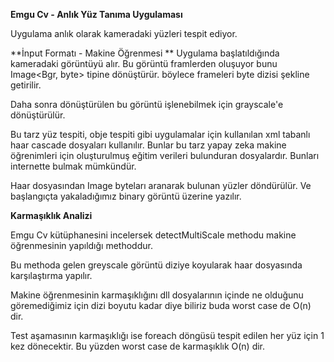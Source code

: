 

**Emgu Cv - Anlık Yüz Tanıma Uygulaması**

Uygulama anlık olarak kameradaki yüzleri tespit ediyor.

**İnput Formatı - Makine Öğrenmesi **
Uygulama başlatıldığında kameradaki görüntüyü alır. Bu görüntü framlerden oluşuyor bunu Image<Bgr, byte> tipine dönüştürür. böylece frameleri byte dizisi şekline getirilir.

Daha sonra dönüştürülen bu görüntü işlenebilmek için grayscale'e dönüştürülür. 

Bu tarz yüz tespiti, obje tespiti gibi uygulamalar için kullanılan xml tabanlı haar cascade dosyaları kullanılır. Bunlar bu tarz yapay zeka makine öğrenimleri için oluşturulmuş eğitim verileri bulunduran dosyalardır. Bunları internette bulmak mümkündür. 

Haar dosyasından Image byteları aranarak bulunan yüzler döndürülür. Ve başlangıçta yakaladığımız binary görüntü üzerine yazılır.


**Karmaşıklık Analizi**

Emgu Cv kütüphanesini incelersek detectMultiScale methodu makine öğrenmesinin yapıldığı methoddur.

Bu methoda gelen greyscale görüntü diziye koyularak haar dosyasında karşılaştırma yapılır.

Makine öğrenmesinin karmaşıklığını dll dosyalarının içinde ne olduğunu göremediğimiz için dizi boyutu kadar diye biliriz buda worst case de O(n) dir.

Test aşamasının karmaşıklığı ise foreach döngüsü tespit edilen her yüz için 1 kez dönecektir. Bu yüzden worst case de karmaşıklık O(n) dir.
